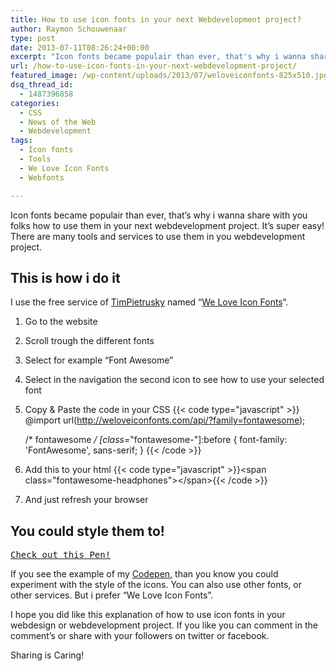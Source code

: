 ```yaml
---
title: How to use icon fonts in your next Webdevelopment project?
author: Raymon Schouwenaar
type: post
date: 2013-07-11T08:26:24+00:00
excerpt: "Icon fonts became populair than ever, that's why i wanna share with you folks how to use them in your next webdevelopment project. It's super easy, so check it out!"
url: /how-to-use-icon-fonts-in-your-next-webdevelopment-project/
featured_image: /wp-content/uploads/2013/07/weloveiconfonts-825x510.jpg
dsq_thread_id:
  - 1487396858
categories:
  - CSS
  - News of the Web
  - Webdevelopment
tags:
  - Icon fonts
  - Tools
  - We Love Icon Fonts
  - Webfonts

---
```

Icon fonts became populair than ever, that&#8217;s why i wanna share with you folks how to use them in your next webdevelopment project. It&#8217;s super easy! There are many tools and services to use them in you webdevelopment project.

## This is how i do it

I use the free service of <a title="Tim Pietrusky" href="https://twitter.com/TimPietrusky" target="_blank">TimPietrusky</a> named &#8220;<a title="We Love Icon Fonts" href="http://weloveiconfonts.com/" target="_blank">We Love Icon Fonts</a>&#8220;.

  1. Go to the website
  2. Scroll trough the different fonts
  3. Select for example &#8220;Font Awesome&#8221;
  4. Select in the navigation the second icon to see how to use your selected font
  5. Copy & Paste the code in your CSS
    {{< code type="javascript" >}}
      @import url(http://weloveiconfonts.com/api/?family=fontawesome);

      /* fontawesome */
      [class*="fontawesome-"]:before {
        font-family: 'FontAwesome', sans-serif;
      }
    {{< /code >}}

  6. Add this to your html
    {{< code type="javascript" >}}&lt;span class="fontawesome-headphones"&gt;&lt;/span&gt;{{< /code >}}

  7. And just refresh your browser

## You could style them to!

<pre class="codepen" data-height="300" data-type="result" data-href="hugdE" data-user="rsschouwenaar" data-safe="true"><code></code><a href="http://codepen.io/rsschouwenaar/pen/hugdE">Check out this Pen!</a></pre>



If you see the example of my <a href="http://codepen.io/rsschouwenaar/pen/hugdE" target="_blank">Codepen</a>, than you know you could experiment with the style of the icons. You can also use other fonts, or other services. But i prefer &#8220;We Love Icon Fonts&#8221;.

I hope you did like this explanation of how to use icon fonts in your webdesign or webdevelopment project. If you like you can comment in the comment&#8217;s or share with your followers on twitter or facebook.

Sharing is Caring!